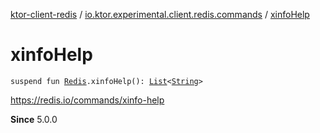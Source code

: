 [ktor-client-redis](../index.md) / [io.ktor.experimental.client.redis.commands](index.md) / [xinfoHelp](./xinfo-help.md)

# xinfoHelp

`suspend fun `[`Redis`](../io.ktor.experimental.client.redis/-redis/index.md)`.xinfoHelp(): `[`List`](https://kotlinlang.org/api/latest/jvm/stdlib/kotlin.collections/-list/index.html)`<`[`String`](https://kotlinlang.org/api/latest/jvm/stdlib/kotlin/-string/index.html)`>`

https://redis.io/commands/xinfo-help

**Since**
5.0.0

